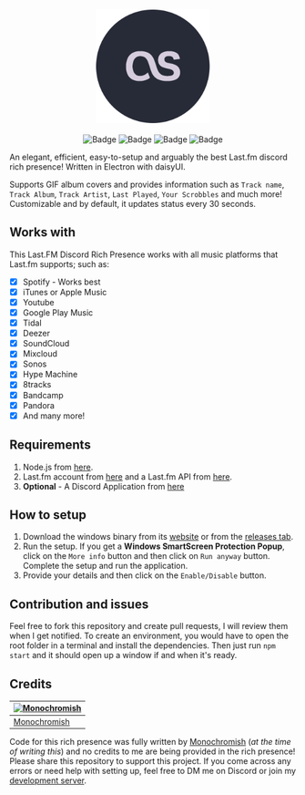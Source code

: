 <p align="center">
<img width="200" src="https://raw.githubusercontent.com/Monochromish/Last.fm-Discord-Rich-Presence/main/src/icons/logo.png" alt="Logo">
<br><br>
<img src="https://img.shields.io/github/v/release/Monochromish/Last.fm-Discord-Rich-Presence?color=302f3d&include_prereleases&style=for-the-badge" alt="Badge">
<img src="https://img.shields.io/github/stars/Monochromish/Last.fm-Discord-Rich-Presence?color=302f3d&style=for-the-badge" alt="Badge">
<img src="https://img.shields.io/github/forks/Monochromish/Last.fm-Discord-Rich-Presence?color=302f3d&style=for-the-badge" alt="Badge">
<img src="https://img.shields.io/discord/946515105443610654?color=302f3d&style=for-the-badge" alt="Badge">
</p>

An elegant, efficient, easy-to-setup and arguably the best Last.fm discord rich presence! Written in Electron with daisyUI.

Supports GIF album covers and provides information such as `Track name`, `Track Album`, `Track Artist`, `Last Played`, `Your Scrobbles` and much more!
Customizable and by default, it updates status every 30 seconds.

## Works with

This Last.FM Discord Rich Presence works with all music platforms that Last.fm supports; such as:

- [x] Spotify - Works best
- [x] iTunes or Apple Music
- [x] Youtube
- [x] Google Play Music
- [x] Tidal
- [x] Deezer
- [x] SoundCloud
- [x] Mixcloud
- [x] Sonos
- [x] Hype Machine
- [x] 8tracks
- [x] Bandcamp
- [x] Pandora
- [x] And many more!

## Requirements

1. Node.js from [here](https://nodejs.org).
2. Last.fm account from [here](https://www.last.fm/join) and a Last.fm API from [here](https://www.last.fm/api/account/create).
3. **Optional** - A Discord Application from [here](https://discord.com/developers/applications)

## How to setup

1. Download the windows binary from its [website](https://www.lastfmrichpresence.tk) or from the [releases tab](https://github.com/Monochromish/Last.fm-Discord-Rich-Presence/releases).
2. Run the setup. If you get a **Windows SmartScreen Protection Popup**, click on the `More info` button and then click on `Run anyway` button. Complete the setup and run the application.
3. Provide your details and then click on the `Enable/Disable` button.

## Contribution and issues

Feel free to fork this repository and create pull requests, I will review them when I get notified.
To create an environment, you would have to open the root folder in a terminal and install the dependencies. Then just run `npm start` and it should open up a window if and when it's ready.

## Credits

| [![Monochromish](https://github.com/Monochromish.png?size=100)](https://github.com/Monochromish) 	|
|---	|
| [Monochromish](https://github.com/Monochromish) 	|

Code for this rich presence was fully written by [Monochromish](https://monolul.me) (_at the time of writing this_) and no credits to me are being provided in the rich presence! Please share this repository to support this project.
If you come across any errors or need help with setting up, feel free to DM me on Discord or join my [development server](https://discord.com/invite/E6z5ZmsV4m).
